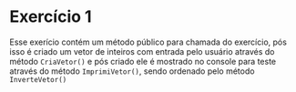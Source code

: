 # Exercício 1

Esse exerício contém um método público para chamada do exercício, pós isso é criado um vetor de inteiros com entrada pelo usuário através do método `CriaVetor()` e pós criado ele é mostrado no console para teste através do método `ImprimiVetor()`, sendo ordenado pelo método `InverteVetor()`